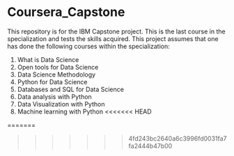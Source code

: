 # Coursera_Capstone
This repository is for the IBM Capstone project. This is the last course in the specialization and tests the skills acquired. 
This project assumes that one has done the following courses within the specialization:
 1. What is Data Science
 2. Open tools for Data Science
 3. Data Science Methodology
 4. Python for Data Science
 5. Databases and SQL for Data Science
 6. Data analysis with Python
 7. Data Visualization with Python
 8. Machine learning with Python
<<<<<<< HEAD
 
=======
 
>>>>>>> 4fd243bc2640a6c3996fd0031fa7fa2444b47b00
